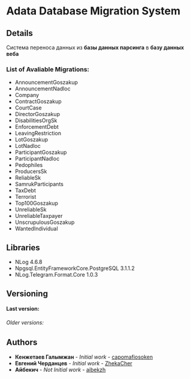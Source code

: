 ﻿# Adata Database Migration System

## Details

Система переноса данных из **базы данных парсинга** в **базу данных веба**

### List of Avaliable Migrations:

* AnnouncementGoszakup
* AnnouncementNadloc
* Company
* ContractGoszakup
* CourtCase
* DirectorGoszakup
* DisabilitiesOrgSk
* EnforcementDebt
* LeavingRestriction
* LotGoszakup
* LotNadloc
* ParticipantGoszakup
* ParticipantNadloc
* Pedophiles
* ProducersSk
* ReliableSk
* SamrukParticipants
* TaxDebt
* Terrorist
* Top100Goszakup
* UnreliableSk
* UnreliableTaxpayer
* UnscrupulousGoszakup
* WantedIndividual



## Libraries

* NLog 4.6.8
* Npgsql.EntityFrameworkCore.PostgreSQL 3.1.1.2
* NLog.Telegram.Format.Core 1.0.3

## Versioning
#### Last version:


###### Older versions:

## Authors

* **Кенжетаев Галымжан** - *Initial work* - [capomafiosoken](https://github.com/capomafiosoken)
* **Евгений Черданцев** - *Initial work* - [ZhekaCher](https://github.com/ZhekaCher)
* **Айбекич** - *Not Initial work* - [aibekzh](https://github.com/aibekzh)